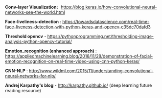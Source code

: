 
**Conv-layer Visualization**`: `https://blog.keras.io/how-convolutional-neural-networks-see-the-world.html 

**Face-liveliness-detection** : https://towardsdatascience.com/real-time-face-liveness-detection-with-python-keras-and-opencv-c35dc70dafd3


**Threshold opencv** - https://pythonprogramming.net/thresholding-image-analysis-python-opencv-tutorial/

**Emotion_recognition (enhanced approach)** : https://appliedmachinelearning.blog/2018/11/28/demonstration-of-facial-emotion-recognition-on-real-time-video-using-cnn-python-keras/

**CNN-NLP** : http://www.wildml.com/2015/11/understanding-convolutional-neural-networks-for-nlp/

**Andrej Karpathy's blog** - http://karpathy.github.io/ (deep learning future reading resource)
